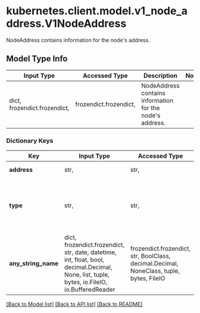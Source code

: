 # kubernetes.client.model.v1_node_address.V1NodeAddress

NodeAddress contains information for the node's address.

## Model Type Info
Input Type | Accessed Type | Description | Notes
------------ | ------------- | ------------- | -------------
dict, frozendict.frozendict,  | frozendict.frozendict,  | NodeAddress contains information for the node&#x27;s address. | 

### Dictionary Keys
Key | Input Type | Accessed Type | Description | Notes
------------ | ------------- | ------------- | ------------- | -------------
**address** | str,  | str,  | The node address. | 
**type** | str,  | str,  | Node address type, one of Hostname, ExternalIP or InternalIP. | 
**any_string_name** | dict, frozendict.frozendict, str, date, datetime, int, float, bool, decimal.Decimal, None, list, tuple, bytes, io.FileIO, io.BufferedReader | frozendict.frozendict, str, BoolClass, decimal.Decimal, NoneClass, tuple, bytes, FileIO | any string name can be used but the value must be the correct type | [optional]

[[Back to Model list]](../../README.md#documentation-for-models) [[Back to API list]](../../README.md#documentation-for-api-endpoints) [[Back to README]](../../README.md)


